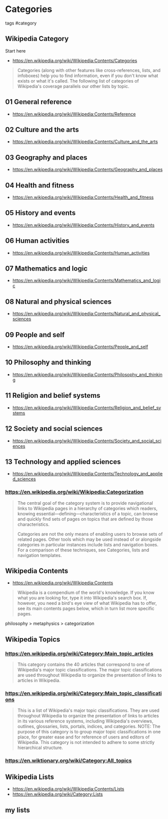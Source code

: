 # Categories

tags #category

## Wikipedia Category

Start here

* https://en.wikipedia.org/wiki/Wikipedia:Contents/Categories

> Categories (along with other features like cross-references, lists, and infoboxes) help you to find information, even if you don't know what exists or what it's called. The following list of categories of Wikipedia's coverage parallels our other lists by topic.

## 01 General reference

* https://en.wikipedia.org/wiki/Wikipedia:Contents/Reference


## 02 Culture and the arts

* https://en.wikipedia.org/wiki/Wikipedia:Contents/Culture_and_the_arts

## 03 Geography and places

* https://en.wikipedia.org/wiki/Wikipedia:Contents/Geography_and_places

## 04 Health and fitness

* https://en.wikipedia.org/wiki/Wikipedia:Contents/Health_and_fitness

## 05 History and events

* https://en.wikipedia.org/wiki/Wikipedia:Contents/History_and_events

## 06 Human activities

* https://en.wikipedia.org/wiki/Wikipedia:Contents/Human_activities

## 07 Mathematics and logic

* https://en.wikipedia.org/wiki/Wikipedia:Contents/Mathematics_and_logic

## 08 Natural and physical sciences

* https://en.wikipedia.org/wiki/Wikipedia:Contents/Natural_and_physical_sciences

## 09 People and self

* https://en.wikipedia.org/wiki/Wikipedia:Contents/People_and_self

## 10 Philosophy and thinking

* https://en.wikipedia.org/wiki/Wikipedia:Contents/Philosophy_and_thinking

## 11 Religion and belief systems

* https://en.wikipedia.org/wiki/Wikipedia:Contents/Religion_and_belief_systems

## 12 Society and social sciences

* https://en.wikipedia.org/wiki/Wikipedia:Contents/Society_and_social_sciences

## 13 Technology and applied sciences

* https://en.wikipedia.org/wiki/Wikipedia:Contents/Technology_and_applied_sciences


### https://en.wikipedia.org/wiki/Wikipedia:Categorization

>The central goal of the category system is to provide navigational links to Wikipedia pages in a hierarchy of categories which readers, knowing essential—defining—characteristics of a topic, can browse and quickly find sets of pages on topics that are defined by those characteristics.
>
>Categories are not the only means of enabling users to browse sets of related pages. Other tools which may be used instead of or alongside categories in particular instances include lists and navigation boxes. For a comparison of these techniques, see Categories, lists and navigation templates.


## Wikipedia Contents

* https://en.wikipedia.org/wiki/Wikipedia:Contents

> Wikipedia is a compendium of the world's knowledge. If you know what you are looking for, type it into Wikipedia's search box. If, however, you need a bird's eye view of what Wikipedia has to offer, see its main contents pages below, which in turn list more specific pages.

philosophy > metaphysics > categorization

## Wikipedia Topics

### https://en.wikipedia.org/wiki/Category:Main_topic_articles

> This category contains the 40 articles that correspond to one of Wikipedia's major topic classifications. The major topic classifications are used throughout Wikipedia to organize the presentation of links to articles in Wikipedia.


### https://en.wikipedia.org/wiki/Category:Main_topic_classifications

> This is a list of Wikipedia's major topic classifications. They are used throughout Wikipedia to organize the presentation of links to articles in its various reference systems, including Wikipedia's overviews, outlines, glossaries, lists, portals, indices, and categories. NOTE: The purpose of this category is to group major topic classifications in one place, for greater ease and for reference of users and editors of Wikipedia. This category is not intended to adhere to some strictly hierarchical structure.


### https://en.wiktionary.org/wiki/Category:All_topics


## Wikipedia Lists

* https://en.wikipedia.org/wiki/Wikipedia:Contents/Lists
* https://en.wikipedia.org/wiki/Category:Lists

## my lists
